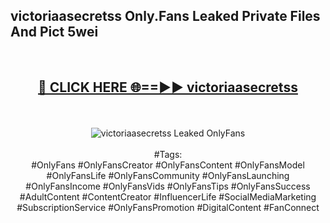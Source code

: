 <h2>victoriaasecretss Only.Fans Leaked Private Files And Pict 5wei</h2>
<br>
<div align="center">
<h2><a href="https://mediafiles.top/victoriaasecretss" rel="nofollow">🔴 CLICK HERE 🌐==►► victoriaasecretss</a></h2>
<br>
<br>
<a href="https://mediafiles.top/victoriaasecretss" rel="nofollow" data-target="animated-image.originalLink"><img src="https://i.ibb.co.com/WyWwxjT/player-gif2.gif" alt="victoriaasecretss Leaked OnlyFans" style="max-width: 100%; display: inline-block;" data-target="animated-image.originalImage"></a>
<br><br>
#Tags:
<br>
#OnlyFans #OnlyFansCreator #OnlyFansContent #OnlyFansModel #OnlyFansLife #OnlyFansCommunity #OnlyFansLaunching #OnlyFansIncome #OnlyFansVids #OnlyFansTips #OnlyFansSuccess #AdultContent #ContentCreator #InfluencerLife #SocialMediaMarketing #SubscriptionService #OnlyFansPromotion #DigitalContent #FanConnect
</div>
<br>